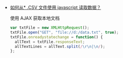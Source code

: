 - [如何从\* .CSV 文件使用 javascript 读取数据？](https://codeday.me/bug/20170525/19066.html)

  使用 AJAX 获取本地文档

  ```js
  var txtFile = new XMLHttpRequest();
  txtFile.open("GET", "file://d:/data.txt", true);
  txtFile.onreadystatechange = function() {
    allText = txtFile.responseText;
    allTextLines = allText.split(/\r\n|\n/);
  };
  ```
